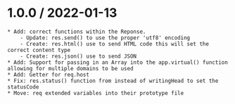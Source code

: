 1.0.0 / 2022-01-13
===================

    * Add: correct functions within the Reponse.
        - Update: res.send() to use the proper 'utf8' encoding
        - Create: res.html() use to send HTML code this will set the correct content type
        - Create: res.json() use to send JSON
    * Add: Support for passing in an Array into the app.virtual() function allowing for multiple domains to be used
    * Add: Getter for req.host
    * Fix: res.status() function from instead of writingHead to set the statusCode
    * Move: req extended variables into their prototype file